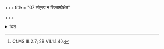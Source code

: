 +++
title = "07 संसृज्य न रिक्तामवेक्षेत"

+++

<details><summary>थिते</summary>

7. He should not look at the empty (pan)[^1]; for it is pierced with heat.  

[^1]: Cf.MS III.2.7; ŚB VII.1.1.40. 
</details>
